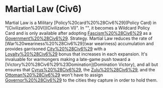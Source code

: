 # Martial Law (Civ6)

Martial Law is a Military [Policy%20card%20%28Civ6%29](Policy Card) in "[Civilization%20VI](Civilization VI)". In "", it becomes a Wildcard Policy Card and is only available after adopting [Fascism%20%28Civ6%29](Fascism) as a [Government%20%28Civ6%29](government).
Strategy.
Martial Law reduces the rate of [War%20weariness%20%28Civ6%29](war weariness) accumulation and provides garrisoned [City%20%28Civ6%29](cities) with a [Loyalty%20%28Civ6%29](Loyalty) bonus that increases in each expansion. It's invaluable for warmongers making a late-game push toward a [Victory%20%28Civ6%29%23Domination](Domination Victory), and all but ensures that [Cyrus%20%28Civ6%29](Cyrus), the [Zulu%20%28Civ6%29](Zulus), and the [Ottoman%20%28Civ6%29](Ottomans) won't have to assign [Governor%20%28Civ6%29](Governors) to the cities they capture in order to hold them.